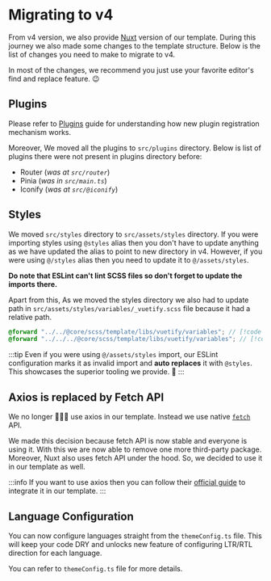 # Migrating to v4

From v4 version, we also provide [Nuxt](https://nuxt.com/) version of our template. During this journey we also made some changes to the template structure. Below is the list of changes you need to make to migrate to v4.

In most of the changes, we recommend you just use your favorite editor's find and replace feature. 😉

## Plugins

Please refer to [Plugins](/guide/getting-started/plugins) guide for understanding how new plugin registration mechanism works.

Moreover, We moved all the plugins to `src/plugins` directory. Below is list of plugins there were not present in plugins directory before:

- Router (_was at `src/router`_)
- Pinia (_was in `src/main.ts`_)
- Iconify (_was at `src/@iconify`_)

## Styles

We moved `src/styles` directory to `src/assets/styles` directory. If you were importing styles using `@styles` alias then you don't have to update anything as we have updated the alias to point to new directory in v4. However, if you were using `@/styles` alias then you need to update it to `@/assets/styles`.

**Do note that ESLint can't lint SCSS files so don't forget to update the imports there.**

Apart from this, As we moved the styles directory we also had to update path in `src/assets/styles/variables/_vuetify.scss` file because it had a relative path.

```scss
@forward "../../@core/scss/template/libs/vuetify/variables"; // [!code --]
@forward "../../../@core/scss/template/libs/vuetify/variables"; // [!code ++]
```

:::tip
Even if you were using `@/assets/styles` import, our ESLint configuration marks it as invalid import and **auto replaces** it with `@styles`. This showcases the superior tooling we provide. 💎
:::

## Axios is replaced by Fetch API

We no longer 🙅🏻‍♂️ use axios in our template. Instead we use native [`fetch`](https://developer.mozilla.org/en-US/docs/Web/API/Fetch_API) API.

We made this decision because fetch API is now stable and everyone is using it. With this we are now able to remove one more third-party package. Moreover, Nuxt also uses fetch API under the hood. So, we decided to use it in our template as well.

:::info
If you want to use axios then you can follow their [official guide](https://axios-http.com/docs/intro) to integrate it in our template.
:::

## Language Configuration

You can now configure languages straight from the `themeConfig.ts` file. This will keep your code DRY and unlocks new feature of configuring LTR/RTL direction for each language.

You can refer to `themeConfig.ts` file for more details.
